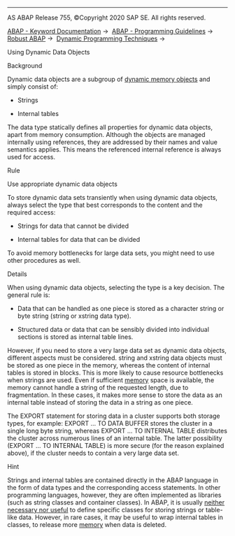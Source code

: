   

* * *

AS ABAP Release 755, ©Copyright 2020 SAP SE. All rights reserved.

[ABAP - Keyword Documentation](https://help.sap.com/doc/abapdocu_755_index_htm/7.55/en-US/abenabap.htm) →  [ABAP - Programming Guidelines](https://help.sap.com/doc/abapdocu_755_index_htm/7.55/en-US/abenabap_pgl.htm) →  [Robust ABAP](https://help.sap.com/doc/abapdocu_755_index_htm/7.55/en-US/abenrobust_abap_guidl.htm) →  [Dynamic Programming Techniques](https://help.sap.com/doc/abapdocu_755_index_htm/7.55/en-US/abendynamic_prog_technique_guidl.htm) → 

Using Dynamic Data Objects

Background

Dynamic data objects are a subgroup of [dynamic memory objects](https://help.sap.com/doc/abapdocu_755_index_htm/7.55/en-US/abenmem_cons_dyn_mem_obj_guidl.htm "Guideline") and simply consist of:

-   Strings

-   Internal tables

The data type statically defines all properties for dynamic data objects, apart from memory consumption. Although the objects are managed internally using references, they are addressed by their names and value semantics applies. This means the referenced internal reference is always used for access.

Rule

Use appropriate dynamic data objects

To store dynamic data sets transiently when using dynamic data objects, always select the type that best corresponds to the content and the required access:

-   Strings for data that cannot be divided

-   Internal tables for data that can be divided

To avoid memory bottlenecks for large data sets, you might need to use other procedures as well.

Details

When using dynamic data objects, selecting the type is a key decision. The general rule is:

-   Data that can be handled as one piece is stored as a character string or byte string (string or xstring data type).

-   Structured data or data that can be sensibly divided into individual sections is stored as internal table lines.

However, if you need to store a very large data set as dynamic data objects, different aspects must be considered. string and xstring data objects must be stored as one piece in the memory, whereas the content of internal tables is stored in blocks. This is more likely to cause resource bottlenecks when strings are used. Even if sufficient [memory](https://help.sap.com/doc/abapdocu_755_index_htm/7.55/en-US/abenmem_cons_dyn_mem_obj_guidl.htm "Guideline") space is available, the memory cannot handle a string of the requested length, due to fragmentation. In these cases, it makes more sense to store the data as an internal table instead of storing the data in a string as one piece.

The EXPORT statement for storing data in a cluster supports both storage types, for example: EXPORT ... TO DATA BUFFER stores the cluster in a single long byte string, whereas EXPORT ... TO INTERNAL TABLE distributes the cluster across numerous lines of an internal table. The latter possibility (EXPORT ... TO INTERNAL TABLE) is more secure (for the reason explained above), if the cluster needs to contain a very large data set.

Hint

Strings and internal tables are contained directly in the ABAP language in the form of data types and the corresponding access statements. In other programming languages, however, they are often implemented as libraries (such as string classes and container classes). In ABAP, it is usually [neither necessary nor useful](https://help.sap.com/doc/abapdocu_755_index_htm/7.55/en-US/abenobj_oriented_guidl.htm "Guideline") to define specific classes for storing strings or table-like data. However, in rare cases, it may be useful to wrap internal tables in classes, to release more [memory](https://help.sap.com/doc/abapdocu_755_index_htm/7.55/en-US/abenadmin_costs_dyn_mem_obj_guidl.htm "Guideline") when data is deleted.